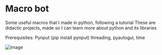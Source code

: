 # Macro bot
Some useful macros that I made in python, following a tutorial
These are didactic projects, made so I can learn more about python
and its libraries

Prerequisites:
Pynput (pip install pynput)
threading, pyautogui, time

![image](https://github.com/user-attachments/assets/6d91310f-2668-4758-91ef-1847f575956d)
